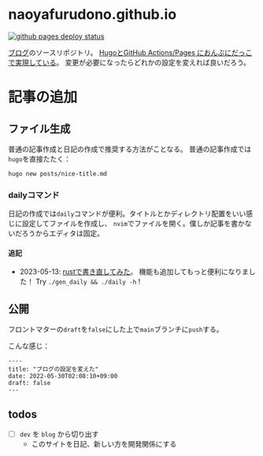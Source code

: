 # naoyafurudono.github.io

<a
  target="_blank"
  rel="noopener noreferrer"
  href="https://github.com/naoyafurudono/naoyafurudono.github.io/actions">
  <img
    src="https://github.com/naoyafurudono/naoyafurudono.github.io/actions/workflows/blog.yml/badge.svg"
    alt="github pages deploy status"
    style="max-width: 100%;">
</a>

[ブログ](https://naoyafurudono.github.io/)のソースリポジトリ。
[HugoとGitHub Actions/Pages におんぶにだっこで実現している](https://blog.nfurudono.com/posts/2022/march/my-first-post/)。
変更が必要になったらどれかの設定を変えれば良いだろう。

# 記事の追加

## ファイル生成

普通の記事作成と日記の作成で推奨する方法がことなる。
普通の記事作成では`hugo`を直接たたく：

```
hugo new posts/nice-title.md
```

### dailyコマンド

日記の作成では`daily`コマンドが便利。タイトルとかディレクトリ配置をいい感じに設定してファイルを作成し、
`nvim`でファイルを開く。僕しか記事を書かないだろうからエディタは固定。

#### 追記

- 2023-05-13: [rustで書き直してみた](https://github.com/naoyafurudono/naoyafurudono.github.io/commit/5dffad6d10406fa83c4d9dd8eaa91a3c769a553f)。
機能も追加してもっと便利になりました！ Try `./gen_daily && ./daily -h` !

## 公開

フロントマターの`draft`を`false`にした上で`main`ブランチに`push`する。

こんな感じ：

```
----
title: "ブログの設定を変えた"
date: 2022-05-30T02:08:10+09:00
draft: false
---
```

## todos

- [ ] `dev` を `blog` から切り出す
  - このサイトを日記、新しい方を開発関係にする
